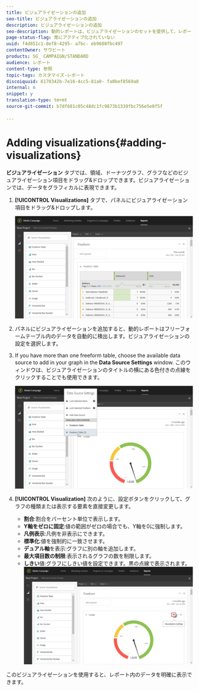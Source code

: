 ```yaml
---
title: ビジュアライゼーションの追加
seo-title: ビジュアライゼーションの追加
description: ビジュアライゼーションの追加
seo-description: 動的レポートは、ビジュアライゼーションのセットを提供して、レポートにグラフィカル表現を追加します。
page-status-flag: 常にアクティブ化されていない
uuid: f4d851c1-8ef8-4295- a7bc- eb9608fbc497
contentOwner: サウビート
products: SG_ CAMPAIGN/STANDARD
audience: レポート
content-type: 参照
topic-tags: カスタマイズ-レポート
discoiquuid: 6170342b-7e16-4cc5-81a0- fa0bef8569a8
internal: n
snippet: y
translation-type: tm+mt
source-git-commit: b7df681c05c48dc1fc9873b1339fbc756e5e0f5f

---
```



# Adding visualizations{#adding-visualizations}

**ビジュアライゼーション** タブでは、領域、ドーナツグラフ、グラフなどのビジュアライゼーション項目をドラッグ&amp;ドロップできます。ビジュアライゼーションでは、データをグラフィカルに表現できます。

1. **[!UICONTROL Visualizations]** タブで、パネルにビジュアライゼーション項目をドラッグ&amp;ドロップします。

   ![](assets/dynamic_report_visualization_1.png)

1. パネルにビジュアライゼーションを追加すると、動的レポートはフリーフォームテーブル内のデータを自動的に検出します。ビジュアライゼーションの設定を選択します。
1. If you have more than one freeform table, choose the available data source to add in your graph in the **Data Source Settings** window. このウィンドウは、ビジュアライゼーションのタイトルの横にある色付きの点線をクリックすることでも使用できます。

   ![](assets/dynamic_report_visualization_2.png)

1. **[!UICONTROL Visualization]** 次のように、設定ボタンをクリックして、グラフの種類または表示する要素を直接変更します。

   * **割合**:割合をパーセント単位で表示します。
   * **Y軸をゼロに固定**:値の範囲がゼロの場合でも、Y軸を0に強制します。
   * **凡例表示**:凡例を非表示にできます。
   * **標準化**:値を強制的に一致させます。
   * **デュアル軸**&#x200B;を表示:グラフに別の軸を追加します。
   * **最大項目数の制限**:表示されるグラフの数を制限します。
   * **しきい**&#x200B;値:グラフにしきい値を設定できます。黒の点線で表示されます。
   ![](assets/dynamic_report_visualization_3.png)

このビジュアライゼーションを使用すると、レポート内のデータを明確に表示できます。
